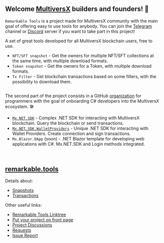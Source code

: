 ## Welcome [MultiversX](https://github.com/ElrondNetwork) builders and founders! 👋

`Remarkable Tools` is a project made for MultiversX community with the main goal of offering easy to use tools for anybody. You can join the [Telegram](https://t.me/RemarkableTools) channel or [Discord](https://discord.io/RemarkableTools) server if you want to take part in this project!

A set of great tools developed for all MultiversX blockchain users, free to use.
- `NFT/SFT snapshot` - Get the owners for multiple NFT/SFT collections at the same time, with multiple download formats.
- `Token snapshot` - Get the owners for a Token, with multiple download formats.
- `Tx Filter` - Get blockchain transactions based on some filters, with the possibility to download them.

## 
The second part of the project consists in a GitHub [organization](https://github.com/RemarkableTools) for programmers with the goal of onboarding C# developers into the MultiversX ecosystem. 🛠️

- [`Mx.NET.SDK`](https://github.com/RemarkableTools/Mx.NET.SDK) - Complex .NET SDK for interacting with MultiversX blockchain. Query the blockchain or send transactions.
- [`Mx.NET.SDK.WalletProviders`](https://github.com/RemarkableTools/Mx.NET.SDK.WalletProviders) - Unique .NET SDK for interacting with Wallet Providers. Create connection and sign transactions.
- `Mx.Blazor.DApp` (soon) - .NET Blazor template for developing web applications with C#. Mx.NET.SDK and Login methods integrated.

&nbsp;
## [remarkable.tools](https://remarkable.tools)

Details about:
- [Snapshots](https://github.com/RemarkableTools/remarkable.tools/wiki/Snapshot)
- [Transactions](https://github.com/RemarkableTools/remarkable.tools/wiki/Transactions)

Other useful links:
- [Remarkable Tools Linktree](https://linktr.ee/remarkabletools)
- [Put your project on front page](https://github.com/RemarkableTools/remarkable.tools/discussions/2)
- [Project Discussions](https://github.com/RemarkableTools/remarkable.tools/discussions/1)
- [Requests](https://github.com/RemarkableTools/remarkable.tools/discussions/3)
- [Issue Report](https://github.com/RemarkableTools/remarkable.tools/issues)
